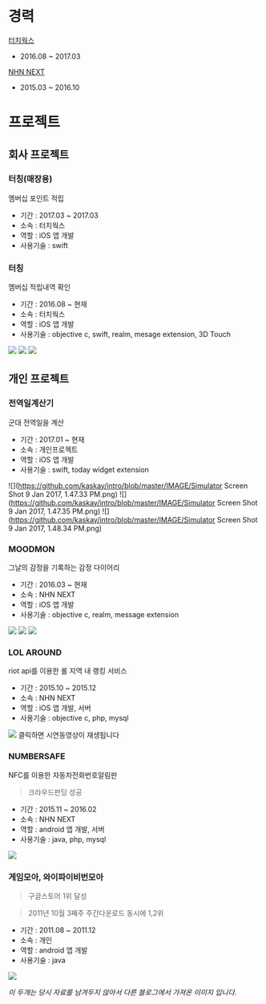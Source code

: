 # 경력
[터치웍스](http://www.mytouching.com/)
- 2016.08 ~ 2017.03

[NHN NEXT](http://www.nhnnext.org/)
- 2015.03 ~ 2016.10

# 프로젝트
## 회사 프로젝트
### 터칭(매장용)
멤버십 포인트 적립
- 기간 : 2017.03 ~ 2017.03
- 소속 : 터치웍스
- 역할 : iOS 앱 개발
- 사용기술 : swift

### 터칭
멤버십 적립내역 확인
- 기간 : 2016.08 ~ 현재
- 소속 : 터치웍스
- 역할 : iOS 앱 개발
- 사용기술 : objective c, swift, realm, mesage extension, 3D Touch

![](https://github.com/kaskay/intro/blob/master/IMAGE/IMG_0588.PNG)
![](https://github.com/kaskay/intro/blob/master/IMAGE/IMG_0589.PNG)
![](https://github.com/kaskay/intro/blob/master/IMAGE/IMG_0590.PNG)




## 개인 프로젝트
### 전역일계산기
군대 전역일을 계산
- 기간 : 2017.01 ~ 현재
- 소속 : 개인프로젝트
- 역할 : iOS 앱 개발
- 사용기술 : swift, today widget extension

![](https://github.com/kaskay/intro/blob/master/IMAGE/Simulator Screen Shot 9 Jan 2017, 1.47.33 PM.png)
![](https://github.com/kaskay/intro/blob/master/IMAGE/Simulator Screen Shot 9 Jan 2017, 1.47.35 PM.png)
![](https://github.com/kaskay/intro/blob/master/IMAGE/Simulator Screen Shot 9 Jan 2017, 1.48.34 PM.png)

### MOODMON
그날의 감정을 기록하는 감정 다이어리
- 기간 : 2016.03 ~ 현재
- 소속 : NHN NEXT
- 역할 : iOS 앱 개발
- 사용기술 : objective c, realm, message extension

![](https://github.com/kaskay/intro/blob/master/IMAGE/IMG_0584.PNG)
![](https://github.com/kaskay/intro/blob/master/IMAGE/IMG_0585.PNG)
![](https://github.com/kaskay/intro/blob/master/IMAGE/IMG_0586.PNG)

### LOL AROUND
riot api를 이용한 롤 지역 내 랭킹 서비스
- 기간 : 2015.10 ~ 2015.12
- 소속 : NHN NEXT
- 역할 : iOS 앱 개발, 서버
- 사용기술 : objective c, php, mysql

[![](https://github.com/kaskay/intro/blob/master/IMAGE/IMG_0587.PNG)](https://drive.google.com/file/d/0B_UxXrNP3BHjRHUwTUZfcVhaQmc/view)
클릭하면 시연동영상이 재생됩니다

### NUMBERSAFE
NFC를 이용한 자동차전화번호알림판
> 크라우드펀딩 성공

- 기간 : 2015.11 ~ 2016.02
- 소속 : NHN NEXT
- 역할 : android 앱 개발, 서버
- 사용기술 : java, php, mysql

![](https://github.com/kaskay/intro/blob/master/IMAGE/numbersafe.png)

### 게임모아, 와이파이비번모아
> 구글스토어 1위 달성

> 2011년 10월 3째주 주간다운로드 동시에 1,2위

- 기간 : 2011.08 ~ 2011.12
- 소속 : 개인
- 역할 : android 앱 개발
- 사용기술 : java


![](https://github.com/kaskay/intro/blob/master/IMAGE/%EA%B2%8C%EC%9E%84%EB%AA%A8%EC%95%84_%EC%99%80%EC%9D%B4%ED%8C%8C%EC%9D%B4%EB%AA%A8%EC%95%84.png)

*이 두개는 당시 자료를 남겨두지 않아서 다른 블로그에서 가져온 이미지 입니다.*

